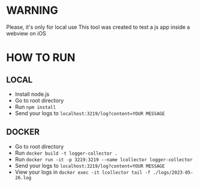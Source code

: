 # WARNING

Please, it's only for local use
This tool was created to test a js app inside a webview on iOS

# HOW TO RUN

## LOCAL

- Install node.js
- Go to root directory
- Run `npm install`
- Send your logs to `localhost:3219/log?content=YOUR MESSAGE`

## DOCKER

- Go to root directory
- Run `docker build -t logger-collector .`
- Run `docker run -it -p 3219:3219 --name lcollector logger-collector`
- Send your logs to `localhost:3219/log?content=YOUR MESSAGE`
- View your logs in `docker exec -it lcollector tail -f ./logs/2023-05-26.log`
